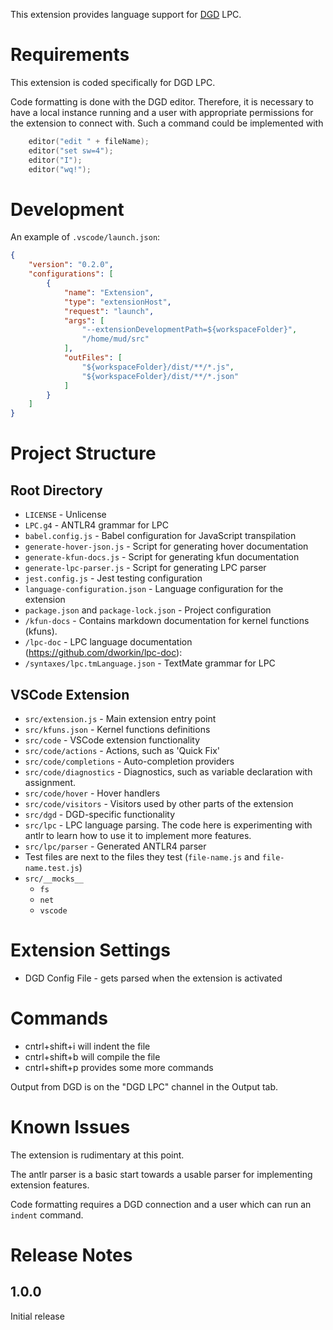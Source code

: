 This extension provides language support for [DGD](https://github.com/dworkin/dgd) LPC.

# Requirements

This extension is coded specifically for DGD LPC.

Code formatting is done with the DGD editor.
Therefore, it is necessary to have a local instance running and a user with appropriate permissions
for the extension to connect with.
Such a command could be implemented with
```c
    editor("edit " + fileName);
    editor("set sw=4");
    editor("I");
    editor("wq!");
```

# Development

An example of `.vscode/launch.json`:
```json
{
	"version": "0.2.0",
	"configurations": [
		{
			"name": "Extension",
			"type": "extensionHost",
			"request": "launch",
			"args": [
				"--extensionDevelopmentPath=${workspaceFolder}",
				"/home/mud/src"
			],
			"outFiles": [
				"${workspaceFolder}/dist/**/*.js",
				"${workspaceFolder}/dist/**/*.json"
			]
		}
	]
}
```

# Project Structure

## Root Directory

- `LICENSE` - Unlicense
- `LPC.g4` - ANTLR4 grammar for LPC
- `babel.config.js` - Babel configuration for JavaScript transpilation
- `generate-hover-json.js` - Script for generating hover documentation
- `generate-kfun-docs.js` - Script for generating kfun documentation
- `generate-lpc-parser.js` - Script for generating LPC parser
- `jest.config.js` - Jest testing configuration
- `language-configuration.json` - Language configuration for the extension
- `package.json` and `package-lock.json` - Project configuration
- `/kfun-docs` - Contains markdown documentation for kernel functions (kfuns).
- `/lpc-doc` - LPC language documentation (https://github.com/dworkin/lpc-doc):
- `/syntaxes/lpc.tmLanguage.json` - TextMate grammar for LPC

## VSCode Extension

- `src/extension.js` - Main extension entry point
- `src/kfuns.json` - Kernel functions definitions
- `src/code` - VSCode extension functionality
- `src/code/actions` - Actions, such as 'Quick Fix'
- `src/code/completions` - Auto-completion providers
- `src/code/diagnostics` - Diagnostics, such as variable declaration with assignment.
- `src/code/hover` - Hover handlers
- `src/code/visitors` - Visitors used by other parts of the extension
- `src/dgd` - DGD-specific functionality
- `src/lpc` - LPC language parsing. The code here is experimenting with antlr to learn how to use it to implement more features.
- `src/lpc/parser` - Generated ANTLR4 parser
- Test files are next to the files they test (`file-name.js` and `file-name.test.js`)
- `src/__mocks__`
  - `fs`
  - `net`
  - `vscode`

# Extension Settings

* DGD Config File - gets parsed when the extension is activated

# Commands
- cntrl+shift+i will indent the file
- cntrl+shift+b will compile the file
- cntrl+shift+p provides some more commands

Output from DGD is on the "DGD LPC" channel in the Output tab.

# Known Issues

The extension is rudimentary at this point.

The antlr parser is a basic start towards a usable parser
for implementing extension features.

Code formatting requires a DGD connection and a user
which can run an `indent` command.

# Release Notes

## 1.0.0

Initial release

